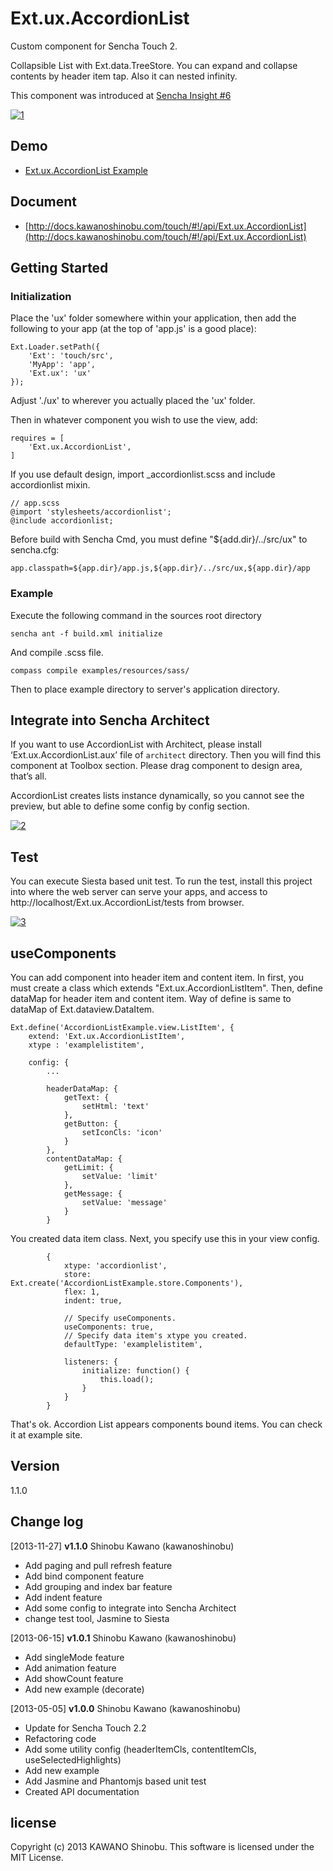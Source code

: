 # Ext.ux.AccordionList

Custom component for Sencha Touch 2.

Collapsible List with Ext.data.TreeStore. You can expand and collapse contents by header item tap. Also it can nested infinity.

This component was introduced at [Sencha Insight #6](http://us6.campaign-archive2.com/?u=35c628e5bf74b167e4791ffb8&id=f36913f231)

[![1](eyecatch.png)](https://raw.github.com/kawanoshinobu/Ext.ux.AccordionList/master/resources/eyecatch.png)

## Demo

- [Ext.ux.AccordionList Example](http://docs.kawanoshinobu.com/accordionlist)

## Document

- [http://docs.kawanoshinobu.com/touch/#!/api/Ext.ux.AccordionList](http://docs.kawanoshinobu.com/touch/#!/api/Ext.ux.AccordionList)

## Getting Started

### Initialization

Place the 'ux' folder somewhere within your application, then add the following to your app (at the top of 'app.js' is a good place):

    Ext.Loader.setPath({
        'Ext': 'touch/src',
        'MyApp': 'app',
        'Ext.ux': 'ux'
    });

Adjust './ux' to wherever you actually placed the 'ux' folder.

Then in whatever component you wish to use the view, add:

    requires = [
        'Ext.ux.AccordionList',
    ]

If you use default design, import _accordionlist.scss and include accordionlist mixin.

    // app.scss
    @import 'stylesheets/accordionlist';
    @include accordionlist;

Before build with Sencha Cmd, you must define "${add.dir}/../src/ux" to sencha.cfg:

    app.classpath=${app.dir}/app.js,${app.dir}/../src/ux,${app.dir}/app

### Example

Execute the following command in the sources root directory

    sencha ant -f build.xml initialize

And compile .scss file.

    compass compile examples/resources/sass/

Then to place example directory to server's application directory.

## Integrate into Sencha Architect

If you want to use AccordionList with Architect, please install ‘Ext.ux.AccordionList.aux’ file of `architect` directory. Then you will find this component at Toolbox section. Please drag component to design area, that’s all.

AccordionList creates lists instance dynamically, so you cannot see the preview, but able to define some config by config section.

[![2](architect.png)](https://raw.github.com/kawanoshinobu/Ext.ux.AccordionList/master/resources/architect.png)

## Test

You can execute Siesta based unit test. To run the test, install this project into where the web server can serve your apps, and access to http://localhost/Ext.ux.AccordionList/tests from browser.

[![3](siesta.png)](https://raw.github.com/kawanoshinobu/Ext.ux.AccordionList/master/resources/siesta.png)

## useComponents

You can add component into header item and content item. In first, you must create a class which extends "Ext.ux.AccordionListItem". Then, define dataMap for header item and content item. Way of define is same to dataMap of Ext.dataview.DataItem.

    Ext.define('AccordionListExample.view.ListItem', {
        extend: 'Ext.ux.AccordionListItem',
        xtype : 'examplelistitem',

        config: {
            ...

            headerDataMap: {
                getText: {
                    setHtml: 'text'
                },
                getButton: {
                    setIconCls: 'icon'
                }
            },
            contentDataMap: {
                getLimit: {
                    setValue: 'limit'
                },
                getMessage: {
                    setValue: 'message'
                }
            }

You created data item class. Next, you specify use this in your view config.

            {
                xtype: 'accordionlist',
                store: Ext.create('AccordionListExample.store.Components'),
                flex: 1,
                indent: true,

                // Specify useComponents.
                useComponents: true,
                // Specify data item's xtype you created.
                defaultType: 'examplelistitem',

                listeners: {
                    initialize: function() {
                        this.load();
                    }
                }
            }

That's ok. Accordion List appears components bound items. You can check it at example site.

## Version

1.1.0

## Change log

[2013-11-27] **v1.1.0** Shinobu Kawano (kawanoshinobu)

* Add paging and pull refresh feature
* Add bind component feature
* Add grouping and index bar feature
* Add indent feature
* Add some config to integrate into Sencha Architect
* change test tool, Jasmine to Siesta

[2013-06-15] **v1.0.1** Shinobu Kawano (kawanoshinobu)

* Add singleMode feature
* Add animation feature
* Add showCount feature
* Add new example (decorate)

[2013-05-05] **v1.0.0** Shinobu Kawano (kawanoshinobu)

* Update for Sencha Touch 2.2
* Refactoring code
* Add some utility config (headerItemCls, contentItemCls, useSelectedHighlights)
* Add new example
* Add Jasmine and Phantomjs based unit test
* Created API documentation

## license

Copyright (c) 2013 KAWANO Shinobu. This software is licensed under the MIT License.

